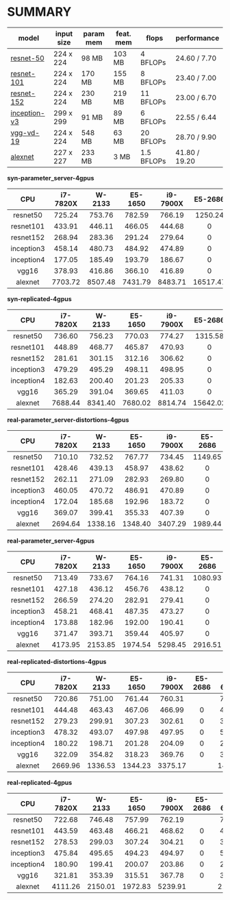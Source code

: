SUMMARY
===
| model | input size | param mem | feat. mem | flops | performance |
|-------|------------|--------------|----------------|-------|-------------|
| [resnet-50](reports/resnet-50.md) | 224 x 224 | 98 MB | 103 MB | 4 BFLOPs | 24.60 / 7.70 |
| [resnet-101](reports/resnet-101.md) | 224 x 224 | 170 MB | 155 MB | 8 BFLOPs | 23.40 / 7.00 |
| [resnet-152](reports/resnet-152.md) | 224 x 224 | 230 MB | 219 MB | 11 BFLOPs | 23.00 / 6.70 |
| [inception-v3](reports/inception-v3.md) | 299 x 299 | 91 MB | 89 MB | 6 BFLOPs | 22.55 / 6.44 |
| [vgg-vd-19](reports/vgg-vd-19.md) | 224 x 224 | 548 MB | 63 MB | 20 BFLOPs | 28.70 / 9.90 |
| [alexnet](reports/alexnet.md) | 227 x 227 | 233 MB | 3 MB | 1.5 BFLOPs | 41.80 / 19.20 |


**syn-parameter_server-4gpus**

CPU | i7-7820X | W-2133 | E5-1650 | i9-7900X | E5-2686 | i7-6850K | 1950X | 2990WX |
:------:|:------:|:------:|:------:|:------:|:------:|:------:|:------:|:------:|
resnet50 |725.24 |753.76 |782.59 |766.19 |1250.24 |788.46 |710.47 |777.28 |
resnet101 |433.91 |446.11 |466.05 |444.68 |0 |474.53 |438.15 |462.43 |
resnet152 |268.94 |283.36 |291.24 |279.64 |0 |296.52 |274.58 |289.31 |
inception3 |458.14 |480.73 |484.92 |474.89 |0 |491.66 |493.03 |490.32 |
inception4 |177.05 |185.49 |193.79 |186.67 |0 |200.47 |185.11 |198.70 |
vgg16 |378.93 |416.86 |366.10 |416.89 |0 |428.64 |342.17 |373.09 |
alexnet |7703.72 |8507.48 |7431.79 |8483.71 |16517.47 |8566.71 |6655.69 |7543.75 |


**syn-replicated-4gpus**

CPU | i7-7820X | W-2133 | E5-1650 | i9-7900X | E5-2686 | i7-6850K | 1950X | 2990WX |
:------:|:------:|:------:|:------:|:------:|:------:|:------:|:------:|:------:|
resnet50 |736.60 |756.23 |770.03 |774.27 |1315.58 |788.76 |723.88 |766.70 |
resnet101 |448.89 |468.77 |465.87 |470.93 |0 |479.58 |457.67 |465.24 |
resnet152 |281.61 |301.15 |312.16 |306.62 |0 |314.56 |295.46 |313.57 |
inception3 |479.29 |495.29 |498.11 |498.95 |0 |507.20 |478.41 |492.21 |
inception4 |182.63 |200.40 |201.23 |205.33 |0 |209.27 |176.11 |203.54 |
vgg16 |365.29 |391.04 |369.65 |411.03 |0 |426.36 |341.26 |368.10 |
alexnet |7688.44 |8341.40 |7680.02 |8814.74 |15642.02 |8540.55 |6900.85 |7674.31 |


**real-parameter_server-distortions-4gpus**

CPU | i7-7820X | W-2133 | E5-1650 | i9-7900X | E5-2686 | i7-6850K | 1950X | 2990WX |
:------:|:------:|:------:|:------:|:------:|:------:|:------:|:------:|:------:|
resnet50 |710.10 |732.52 |767.77 |734.45 |1149.65 |769.18 |739.77 |565.01 |
resnet101 |428.46 |439.13 |458.97 |438.62 |0 |462.36 |446.51 |383.43 |
resnet152 |262.11 |271.09 |282.93 |269.80 |0 |283.31 |275.66 |260.43 |
inception3 |460.05 |470.72 |486.91 |470.89 |0 |494.61 |474.99 |358.07 |
inception4 |172.04 |185.68 |192.96 |183.72 |0 |191.03 |183.54 |176.04 |
vgg16 |369.07 |399.41 |355.33 |407.39 |0 |416.86 |349.06 |318.54 |
alexnet |2694.64 |1338.16 |1348.40 |3407.29 |1989.44 |1449.87 |5614.05 |1728.48 |


**real-parameter_server-4gpus**

CPU | i7-7820X | W-2133 | E5-1650 | i9-7900X | E5-2686 | i7-6850K | 1950X | 2990WX |
:------:|:------:|:------:|:------:|:------:|:------:|:------:|:------:|:------:|
resnet50 |713.49 |733.67 |764.16 |741.31 |1080.93 |772.52 |738.05 |632.40 |
resnet101 |427.18 |436.12 |456.76 |438.12 |0 |463.13 |446.46 |414.70 |
resnet152 |266.59 |274.20 |282.91 |279.41 |0 |284.07 |276.96 |275.01 |
inception3 |458.21 |468.41 |487.35 |473.27 |0 |494.94 |476.87 |405.47 |
inception4 |173.88 |182.96 |192.00 |190.41 |0 |191.12 |183.87 |187.18 |
vgg16 |371.47 |393.71 |359.44 |405.97 |0 |417.45 |351.29 |345.41 |
alexnet |4173.95 |2153.85 |1974.54 |5298.45 |2916.51 |2110.88 |5642.76 |2663.75 |


**real-replicated-distortions-4gpus**

CPU | i7-7820X | W-2133 | E5-1650 | i9-7900X | E5-2686 | i7-6850K | 1950X | 2990WX |
:------:|:------:|:------:|:------:|:------:|:------:|:------:|:------:|:------:|
resnet50 |720.86 |751.00 |761.44 |760.31 | |774.31 |728.28 |611.10 |
resnet101 |444.48 |463.43 |467.06 |466.99 |0 |475.72 |456.62 |389.03 |
resnet152 |279.23 |299.91 |307.23 |302.61 |0 |311.71 |293.59 |274.80 |
inception3 |478.32 |493.07 |497.98 |497.95 |0 |505.51 |474.58 |390.36 |
inception4 |180.22 |198.71 |201.28 |204.09 |0 |208.63 |174.81 |176.27 |
vgg16 |322.09 |354.82 |318.23 |369.76 |0 |385.04 |282.43 |320.27 |
alexnet |2669.96 |1336.53 |1344.23 |3375.17 | |1453.27 |5489.56 |1561.66 |


**real-replicated-4gpus**

CPU | i7-7820X | W-2133 | E5-1650 | i9-7900X | E5-2686 | i7-6850K | 1950X | 2990WX |
:------:|:------:|:------:|:------:|:------:|:------:|:------:|:------:|:------:|
resnet50 |722.68 |746.48 |757.99 |762.19 | |773.41 |729.39 |676.03 |
resnet101 |443.59 |463.48 |466.21 |468.62 |0 |476.42 |455.54 |424.94 |
resnet152 |278.53 |299.03 |307.24 |304.21 |0 |311.46 |293.81 |281.58 |
inception3 |475.84 |495.65 |494.23 |494.97 |0 |506.27 |475.33 |413.11 |
inception4 |180.90 |199.41 |200.07 |203.86 |0 |207.39 |175.00 |188.94 |
vgg16 |321.81 |353.39 |315.51 |367.78 |0 |385.97 |282.88 |318.06 |
alexnet |4111.26 |2150.01 |1972.83 |5239.91 | |2116.33 |5486.65 |2855.35 |
